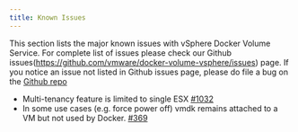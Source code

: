 ```yaml
---
title: Known Issues
---
```


This section lists the major known issues with vSphere Docker Volume Service. For complete list of issues please check our Github issues(https://github.com/vmware/docker-volume-vsphere/issues) page. If you notice an issue not listed in Github issues page, please do file a bug on the [Github repo](https://github.com/vmware/docker-volume-vsphere)

-  Multi-tenancy feature is limited to single ESX [#1032](https://github.com/vmware/docker-volume-vsphere/issues/1032)
-  In some use cases (e.g. force power off) vmdk remains attached to a VM but not used by Docker. [#369](https://github.com/vmware/docker-volume-vsphere/issues/369)
